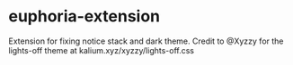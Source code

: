 # euphoria-extension
Extension for fixing notice stack and dark theme. Credit to @Xyzzy for the lights-off theme at kalium.xyz/xyzzy/lights-off.css
